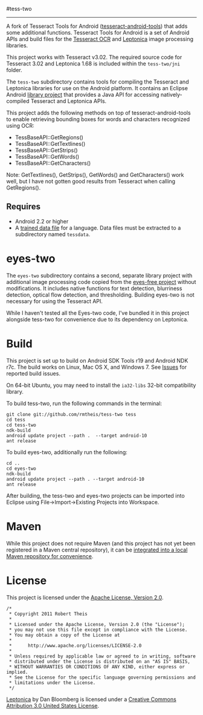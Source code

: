 #tess-two
* * *

A fork of Tesseract Tools for Android ([tesseract-android-tools](http://code.google.com/p/tesseract-android-tools/)) that adds some 
additional functions. Tesseract Tools for Android is a set of Android APIs and
build files for the [Tesseract OCR](https://code.google.com/p/tesseract-ocr/) and [Leptonica](http://www.leptonica.com/) image processing libraries.

This project works with Tesseract v3.02. The required source code for Tesseract 3.02 and
Leptonica 1.68 is included within the `tess-two/jni` folder.

The `tess-two` subdirectory contains tools for compiling the Tesseract and Leptonica
libraries for use on the Android platform. It contains an Eclipse Android
[library project](http://developer.android.com/guide/developing/projects/projects-eclipse.html#SettingUpLibraryProject)
that provides a Java API for accessing natively-compiled Tesseract and Leptonica APIs.

This project adds the following methods on top of tesseract-android-tools to enable retrieving 
bounding boxes for words and characters recognized using OCR:

* TessBaseAPI::GetRegions()
* TessBaseAPI::GetTextlines()
* TessBaseAPI::GetStrips()
* TessBaseAPI::GetWords()
* TessBaseAPI::GetCharacters()

Note: GetTextlines(), GetStrips(), GetWords() and GetCharacters() work well, but I have not gotten good 
results from Tesseract when calling GetRegions().

## Requires

* Android 2.2 or higher
* A [trained data file](https://code.google.com/p/tesseract-ocr/downloads/list) for a language. Data files must be extracted to a subdirectory named `tessdata`.

eyes-two
========

The `eyes-two` subdirectory contains a second, separate library project with additional image 
processing code copied from the [eyes-free project](http://code.google.com/p/eyes-free/) without 
modifications. It includes native functions for text detection, blurriness detection, optical flow 
detection, and thresholding. Building eyes-two is not necessary for using the Tesseract API.

While I haven't tested all the Eyes-two code, I've bundled it in this project alongside tess-two for
convenience due to its dependency on Leptonica. 

Build
=====

This project is set up to build on Android SDK Tools r19 and Android NDK r7c. The build works on Linux, Mac OS X, and Windows 7. See [Issues](https://github.com/rmtheis/tess-two/issues) for reported build issues.

On 64-bit Ubuntu, you may need to install the `ia32-libs` 32-bit compatibility library.

To build tess-two, run the following commands in the terminal:

    git clone git://github.com/rmtheis/tess-two tess
    cd tess
    cd tess-two
    ndk-build
    android update project --path .  --target android-10
    ant release

To build eyes-two, additionally run the following:

    cd ..
    cd eyes-two
    ndk-build
    android update project --path . --target android-10
    ant release

After building, the tess-two and eyes-two projects can be imported into Eclipse using 
File->Import->Existing Projects into Workspace.

Maven
=====

While this project does not require Maven (and this project has not yet been registered in a Maven central repository), it can be [integrated into a local Maven repository for convenience](http://www.jameselsey.co.uk/blogs/techblog/tesseract-ocr-on-android-is-easier-if-you-maven-ise-it-works-on-windows-too/).

License
=======

This project is licensed under the [Apache License, Version 2.0](http://www.apache.org/licenses/LICENSE-2.0.html).

    /*
     * Copyright 2011 Robert Theis
     *
     * Licensed under the Apache License, Version 2.0 (the "License");
     * you may not use this file except in compliance with the License.
     * You may obtain a copy of the License at
     *
     *      http://www.apache.org/licenses/LICENSE-2.0
     *
     * Unless required by applicable law or agreed to in writing, software
     * distributed under the License is distributed on an "AS IS" BASIS,
     * WITHOUT WARRANTIES OR CONDITIONS OF ANY KIND, either express or implied.
     * See the License for the specific language governing permissions and
     * limitations under the License.
     */

[Leptonica](http://www.leptonica.com) by Dan Bloomberg is licensed under a [Creative Commons Attribution 3.0 United States License](http://creativecommons.org/licenses/by/3.0/us/).
